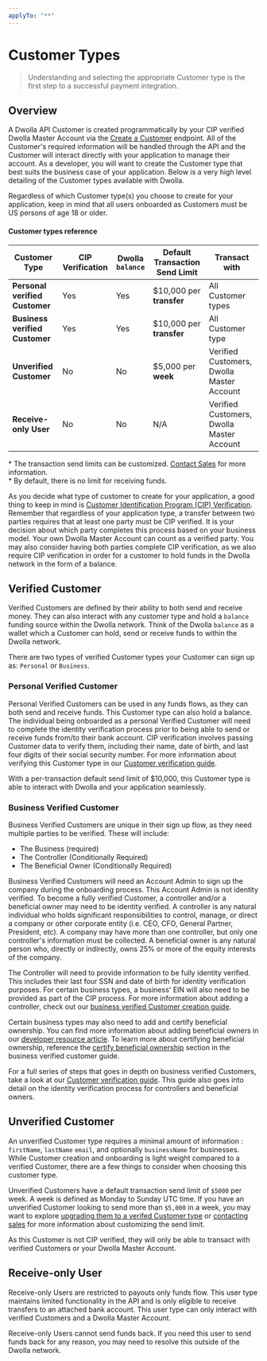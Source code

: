 ```yaml
---
applyTo: "**"
---
```


# Customer Types

> Understanding and selecting the appropriate Customer type is the first step to a successful payment integration.

## Overview

A Dwolla API Customer is created programmatically by your CIP verified Dwolla Master Account via the [Create a Customer](dwolla_create_costumer.instructions.md) endpoint. All of the Customer's required information will be handled through the API and the Customer will interact directly with your application to manage their account. As a developer, you will want to create the Customer type that best suits the business case of your application. Below is a very high level detailing of the Customer types available with Dwolla.

<Note>
  Regardless of which Customer type(s) you choose to create for your
  application, keep in mind that all users onboarded as Customers must be US
  persons of age 18 or older.
</Note>

#### Customer types reference

| **Customer Type**              | CIP Verification | Dwolla `balance` | Default Transaction Send Limit | Transact with                             |
| ------------------------------ | ---------------- | ---------------- | ------------------------------ | ----------------------------------------- |
| **Personal verified Customer** | Yes              | Yes              | \$10,000 per **transfer**      | All Customer types                        |
| **Business verified Customer** | Yes              | Yes              | \$10,000 per **transfer**      | All Customer type                         |
| **Unverified Customer**        | No               | No               | \$5,000 per **week**           | Verified Customers, Dwolla Master Account |
| **Receive-only User**          | No               | No               | N/A                            | Verified Customers, Dwolla Master Account |

<Note>
  * The transaction send limits can be customized. <a href="https://www.dwolla.com/contact?b=apidocs">Contact Sales</a> for more information. <br />
  * By default, there is no limit for receiving funds.
</Note>

As you decide what type of customer to create for your application, a good thing to keep in mind is [Customer Identification Program (CIP) Verification](https://www.dwolla.com/updates/guide-customer-identification-program-payments-api). Remember that regardless of your application type, a transfer between two parties requires that at least one party must be CIP verified. It is your decision about which party completes this process based on your business model. Your own Dwolla Master Account can count as a verified party. You may also consider having both parties complete CIP verification, as we also require CIP verification in order for a customer to hold funds in the Dwolla network in the form of a balance.

## Verified Customer

Verified Customers are defined by their ability to both send and receive money. They can also interact with any customer type and hold a `balance` funding source within the Dwolla network. Think of the Dwolla `balance` as a wallet which a Customer can hold, send or receive funds to within the Dwolla network.

There are two types of verified Customer types your Customer can sign up as: `Personal` or `Business`.

### Personal Verified Customer

Personal Verified Customers can be used in any funds flows, as they can both send and receive funds. This Customer type can also hold a balance. The individual being onboarded as a personal Verified Customer will need to complete the identity verification process prior to being able to send or receive funds from/to their bank account. CIP verification involves passing Customer data to verify them, including their name, date of birth, and last four digits of their social security number. For more information about verifying this Customer type in our [Customer verification guide](dwolla_personal_verified_costumer.instructions.md).

With a per-transaction default send limit of \$10,000, this Customer type is able to interact with Dwolla and your application seamlessly.

### Business Verified Customer

Business Verified Customers are unique in their sign up flow, as they need multiple parties to be verified. These will include:

* The Business (required)
* The Controller (Conditionally Required)
* The Beneficial Owner (Conditionally Required)

Business Verified Customers will need an Account Admin to sign up the company during the onboarding process. This Account Admin is not identity verified. To become a fully verified Customer, a controller and/or a beneficial owner may need to be identity verified. A controller is any natural individual who holds significant responsibilities to control, manage, or direct a company or other corporate entity (i.e. CEO, CFO, General Partner, President, etc). A company may have more than one controller, but only one controller's information must be collected. A beneficial owner is any natural person who, directly or indirectly, owns 25% or more of the equity interests of the company.

The Controller will need to provide information to be fully identity verified. This includes their last four SSN and date of birth for identity verification purposes. For certain business types, a business' EIN will also need to be provided as part of the CIP process. For more information about adding a controller, check out our [business verified Customer creation guide](dwolla_bussiness_verfied_costumer.instructions.md).

Certain business types may also need to add and certify beneficial ownership. You can find more information about adding beneficial owners in our [developer resource article](/docs/business-verified-customer#step-3-adding-beneficial-owners). To learn more about certifying beneficial ownership, reference the [certify beneficial ownership](dwolla_bussiness_verfied_costumer.instructions.md#step-4---certify-beneficial-ownership) section in the business verified customer guide.

For a full series of steps that goes in depth on business verified Customers, take a look at our [Customer verification guide](dwolla_bussiness_verfied_costumer.instructions.md). This guide also goes into detail on the identity verification process for controllers and beneficial owners.

## Unverified Customer

An unverified Customer type requires a minimal amount of information : `firstName`, `lastName` `email`, and optionally `businessName` for businesses. While Customer creation and onboarding is light weight compared to a verified Customer, there are a few things to consider when choosing this customer type.

Unverified Customers have a default transaction send limit of `$5000` per week. A week is defined as Monday to Sunday UTC time. If you have an unverified Customer looking to send more than `$5,000` in a week, you may want to explore [upgrading them to a verifed Customer type](/docs/api-reference/customers/update-a-customer) or [contacting sales](https://www.dwolla.com/contact?b=apidocs) for more information about customizing the send limit.

As this Customer is not CIP verified, they will only be able to transact with verified Customers or your Dwolla Master Account.

## Receive-only User

Receive-only Users are restricted to payouts only funds flow. This user type maintains limited functionality in the API and is only eligible to receive transfers to an attached bank account. This user type can only interact with verified Customers and a Dwolla Master Account.

<Note>
  Receive-only Users cannot send funds back. If you need this user to send funds
  back for any reason, you may need to resolve this outside of the Dwolla
  network.
</Note>
